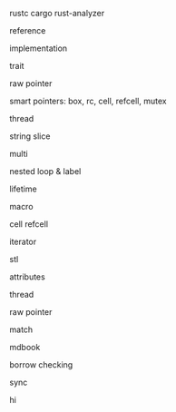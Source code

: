 rustc
cargo
rust-analyzer

reference

implementation

trait

raw pointer

smart pointers:
box, rc, cell, refcell, mutex

thread

string slice

multi

nested loop & label

lifetime

macro

cell refcell

iterator

stl

attributes

thread

raw pointer

match

mdbook

borrow checking

sync

hi

